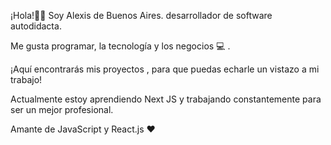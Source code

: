 

<!--
**alexislopezdev/alexislopezdev** is a ✨ _special_ ✨ repository because its `README.md` (this file) appears on your GitHub profile.

Here are some ideas to get you started:

- 🔭 I’m currently working on ...
- 🌱 I’m currently learning ...
- 👯 I’m looking to collaborate on ...
- 🤔 I’m looking for help with ...
- 💬 Ask me about ...
- 📫 How to reach me: ...
- 😄 Pronouns: ...
- ⚡ Fun fact: ...
-->

¡Hola!👋👋 Soy Alexis de Buenos Aires. desarrollador de software autodidacta.

Me gusta programar, la tecnología y los negocios 💻 .

¡Aquí encontrarás  mis proyectos , para que puedas echarle un vistazo a mi trabajo!

Actualmente estoy aprendiendo Next JS y trabajando constantemente para ser un mejor profesional.

Amante de JavaScript y React.js ❤️
